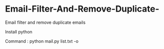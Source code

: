 # Email-Filter-And-Remove-Duplicate-
Email filter and remove duplicate emails

Install python

Command : python mail.py list.txt -o
